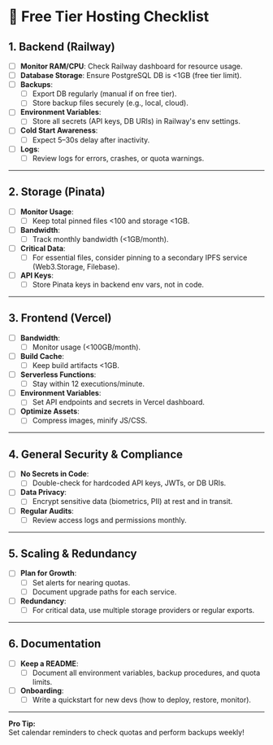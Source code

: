 # 🚦 Free Tier Hosting Checklist

## 1. Backend (Railway)
- [ ] **Monitor RAM/CPU**: Check Railway dashboard for resource usage.
- [ ] **Database Storage**: Ensure PostgreSQL DB is <1GB (free tier limit).
- [ ] **Backups**:  
  - [ ] Export DB regularly (manual if on free tier).
  - [ ] Store backup files securely (e.g., local, cloud).
- [ ] **Environment Variables**:  
  - [ ] Store all secrets (API keys, DB URIs) in Railway's env settings.
- [ ] **Cold Start Awareness**:  
  - [ ] Expect 5–30s delay after inactivity.
- [ ] **Logs**:  
  - [ ] Review logs for errors, crashes, or quota warnings.

---

## 2. Storage (Pinata)
- [ ] **Monitor Usage**:  
  - [ ] Keep total pinned files <100 and storage <1GB.
- [ ] **Bandwidth**:  
  - [ ] Track monthly bandwidth (<1GB/month).
- [ ] **Critical Data**:  
  - [ ] For essential files, consider pinning to a secondary IPFS service (Web3.Storage, Filebase).
- [ ] **API Keys**:  
  - [ ] Store Pinata keys in backend env vars, not in code.

---

## 3. Frontend (Vercel)
- [ ] **Bandwidth**:  
  - [ ] Monitor usage (<100GB/month).
- [ ] **Build Cache**:  
  - [ ] Keep build artifacts <1GB.
- [ ] **Serverless Functions**:  
  - [ ] Stay within 12 executions/minute.
- [ ] **Environment Variables**:  
  - [ ] Set API endpoints and secrets in Vercel dashboard.
- [ ] **Optimize Assets**:  
  - [ ] Compress images, minify JS/CSS.

---

## 4. General Security & Compliance
- [ ] **No Secrets in Code**:  
  - [ ] Double-check for hardcoded API keys, JWTs, or DB URIs.
- [ ] **Data Privacy**:  
  - [ ] Encrypt sensitive data (biometrics, PII) at rest and in transit.
- [ ] **Regular Audits**:  
  - [ ] Review access logs and permissions monthly.

---

## 5. Scaling & Redundancy
- [ ] **Plan for Growth**:  
  - [ ] Set alerts for nearing quotas.
  - [ ] Document upgrade paths for each service.
- [ ] **Redundancy**:  
  - [ ] For critical data, use multiple storage providers or regular exports.

---

## 6. Documentation
- [ ] **Keep a README**:  
  - [ ] Document all environment variables, backup procedures, and quota limits.
- [ ] **Onboarding**:  
  - [ ] Write a quickstart for new devs (how to deploy, restore, monitor).

---

**Pro Tip:**  
Set calendar reminders to check quotas and perform backups weekly! 